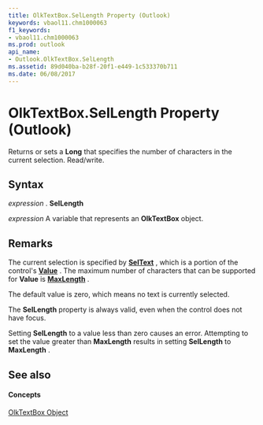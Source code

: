 ```yaml
---
title: OlkTextBox.SelLength Property (Outlook)
keywords: vbaol11.chm1000063
f1_keywords:
- vbaol11.chm1000063
ms.prod: outlook
api_name:
- Outlook.OlkTextBox.SelLength
ms.assetid: 89d040ba-b28f-20f1-e449-1c533370b711
ms.date: 06/08/2017
---
```



# OlkTextBox.SelLength Property (Outlook)

Returns or sets a  **Long** that specifies the number of characters in the current selection. Read/write.


## Syntax

 _expression_ . **SelLength**

 _expression_ A variable that represents an **OlkTextBox** object.


## Remarks

The current selection is specified by  **[SelText](olktextbox-seltext-property-outlook.md)** , which is a portion of the control's **[Value](olktextbox-value-property-outlook.md)** . The maximum number of characters that can be supported for **Value** is **[MaxLength](olktextbox-maxlength-property-outlook.md)** .

The default value is zero, which means no text is currently selected.

The  **SelLength** property is always valid, even when the control does not have focus.

Setting  **SelLength** to a value less than zero causes an error. Attempting to set the value greater than **MaxLength** results in setting **SelLength** to **MaxLength** .


## See also


#### Concepts


[OlkTextBox Object](olktextbox-object-outlook.md)

